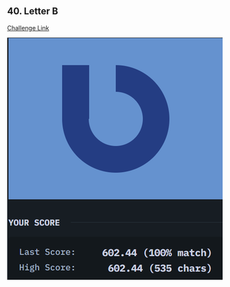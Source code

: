 ## 40. Letter B  
[Challenge Link](https://cssbattle.dev/play/40)  

![Question](../../images/40.png)
